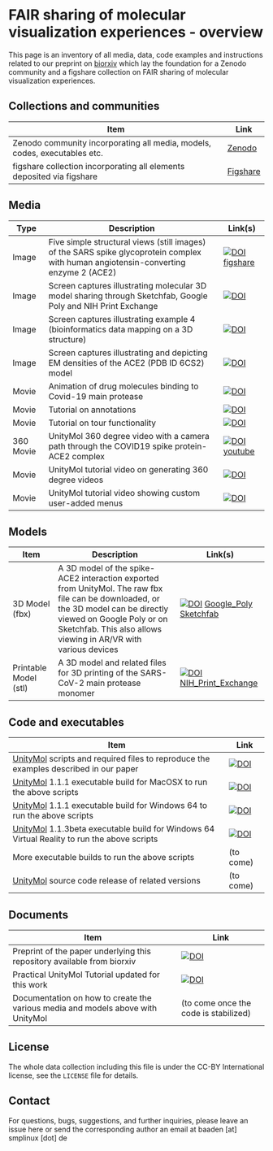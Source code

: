 
# FAIR sharing of molecular visualization experiences - overview

This page is an inventory of all media, data, code examples and instructions related to our preprint on [biorxiv](http://dx.doi.org/10.1101/2020.08.27.270140) which lay the foundation for a Zenodo community and a figshare collection on FAIR sharing of molecular visualization experiences.

## Collections and communities

Item | Link
------------- | ------------- 
Zenodo community incorporating all media, models, codes, executables etc. | [Zenodo](https://zenodo.org/communities/fair-molvisexp/)
figshare collection incorporating all elements deposited via figshare | [Figshare](https://figshare.com/account/home#/collections/5101400)

## Media

Type | Description  | Link(s) 
------------- | ------------- | ------------- 
Image | Five simple structural views (still images) of the SARS spike glycoprotein complex with human angiotensin-converting enzyme 2 (ACE2)  | [![DOI](https://zenodo.org/badge/DOI/10.5281/zenodo.3999339.svg)](https://doi.org/10.5281/zenodo.3999339) [figshare](https://doi.org/10.6084/m9.figshare.12860024.v1)
Image | Screen captures illustrating molecular 3D model sharing through Sketchfab, Google Poly and NIH Print Exchange | [![DOI](https://zenodo.org/badge/DOI/10.6084/m9.figshare.12881606.svg)](https://doi.org/10.6084/m9.figshare.12881606)
Image | Screen captures illustrating example 4 (bioinformatics data mapping on a 3D structure) | [![DOI](https://zenodo.org/badge/DOI/10.6084/m9.figshare.12894077.svg)](https://doi.org/10.6084/m9.figshare.12894077)
Image | Screen captures illustrating and depicting EM densities of the ACE2 (PDB ID 6CS2) model | [![DOI](https://zenodo.org/badge/DOI/10.6084/m9.figshare.13643057.v1.svg)](https://doi.org/10.6084/m9.figshare.13643057)
Movie | Animation of drug molecules binding to Covid-19 main protease | [![DOI](https://zenodo.org/badge/DOI/10.6084/m9.figshare.12860069.svg)](https://doi.org/10.6084/m9.figshare.12860069)
Movie | Tutorial on annotations | [![DOI](https://zenodo.org/badge/DOI/10.6084/m9.figshare.13385957.svg)](https://doi.org/10.6084/m9.figshare.13385957)
Movie | Tutorial on tour functionality | [![DOI](https://zenodo.org/badge/DOI/10.6084/m9.figshare.13386374.svg)](https://doi.org/10.6084/m9.figshare.13386374)
360 Movie | UnityMol 360 degree video with a camera path through the COVID19 spike protein-ACE2 complex | [![DOI](https://zenodo.org/badge/DOI/10.6084/m9.figshare.12894038.svg)](https://doi.org/10.6084/m9.figshare.12894038) [youtube](https://www.youtube.com/watch?v=hFaPaypm6DI)
Movie | UnityMol tutorial video on generating 360 degree videos | [![DOI](https://zenodo.org/badge/DOI/10.6084/m9.figshare.13664375.v1.svg)](https://doi.org/10.6084/m9.figshare.13664375)
Movie | UnityMol tutorial video showing custom user-added menus | [![DOI](https://zenodo.org/badge/DOI/10.6084/m9.figshare.13664348.v1.svg)](https://doi.org/10.6084/m9.figshare.13664348.v1)

## Models

Item | Description | Link(s)
------------- | ------------- | ------------- 
3D Model (fbx)     | A 3D model of the spike-ACE2 interaction exported from UnityMol. The raw fbx file can be downloaded, or the 3D model can be directly viewed on Google Poly or on Sketchfab. This also allows viewing in AR/VR with various devices   | [![DOI](https://zenodo.org/badge/DOI/10.6084/m9.figshare.12866981.v2.svg)](https://doi.org/10.6084/m9.figshare.12866981.v2) [Google_Poly](https://poly.google.com/view/5zsJiglTWbm) [Sketchfab](https://skfb.ly/6UFOw)
Printable Model (stl) | A 3D model and related files for 3D printing of the SARS-CoV-2 main protease monomer | [![DOI](https://zenodo.org/badge/DOI/10.6084/m9.figshare.12867314.svg)](https://doi.org/10.6084/m9.figshare.12867314) [NIH\_Print_Exchange](https://3dprint.nih.gov/discover/3DPX-014787)


## Code and executables

Item  | Link 
------------- | ------------- 
[UnityMol](http://unitymol.sourceforge.net) scripts and required files to reproduce the examples described in our paper     | [![DOI](https://zenodo.org/badge/289968174.svg)](https://zenodo.org/badge/latestdoi/289968174) 
[UnityMol](http://unitymol.sourceforge.net) 1.1.1 executable build for MacOSX to run the above scripts | [![DOI](https://zenodo.org/badge/DOI/10.6084/m9.figshare.12866804.svg)](https://doi.org/10.6084/m9.figshare.12866804)
[UnityMol](http://unitymol.sourceforge.net) 1.1.1 executable build for Windows 64 to run the above scripts | [![DOI](https://zenodo.org/badge/DOI/10.6084/m9.figshare.13050770.svg)](https://doi.org/10.6084/m9.figshare.13050770)
[UnityMol](http://unitymol.sourceforge.net) 1.1.3beta executable build for Windows 64 Virtual Reality to run the above scripts | [![DOI](https://zenodo.org/badge/DOI/10.6084/m9.figshare.13238081.svg)](https://doi.org/10.6084/m9.figshare.13238081)
More executable builds to run the above scripts | (to come)
[UnityMol](http://unitymol.sourceforge.net) source code release of related versions | (to come)


## Documents

Item  | Link 
------------- | ------------- 
Preprint of the paper underlying this repository available from biorxiv| [![DOI](https://zenodo.org/badge/DOI/10.1101/2020.08.27.270140.svg)](https://doi.org/10.1101/2020.08.27.270140)
Practical UnityMol Tutorial updated for this work| [![DOI](https://zenodo.org/badge/DOI/10.6084/m9.figshare.13643309.v1.svg)](https://doi.org/10.6084/m9.figshare.13643309)
Documentation on how to create the various media and models above with UnityMol | (to come once the code is stabilized)

## License

The whole data collection including this file is under the CC-BY International license, see the `LICENSE` file for details.

## Contact

For questions, bugs, suggestions, and further inquiries, please leave an issue here or send the corresponding author an email at baaden [at] smplinux [dot] de
